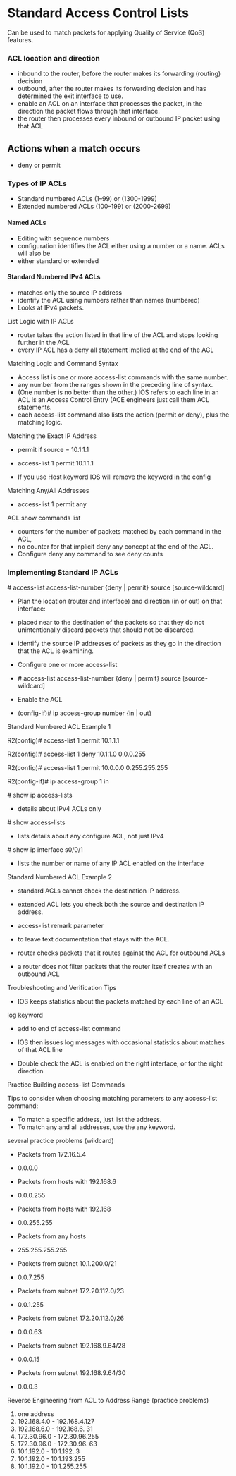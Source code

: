 # Standard Access Control Lists

Can be used to match packets for applying Quality of Service (QoS) features.

### ACL location and direction

- inbound to the router, before the router makes its forwarding (routing) decision
- outbound, after the router makes its forwarding decision and has determined the exit interface to use.
- enable an ACL on an interface that processes the packet, in the direction the packet flows through that interface.
- the router then processes every inbound or outbound IP packet using that ACL

## Actions when a match occurs

- deny or permit

### Types of IP ACLs

- Standard numbered ACLs (1–99) or (1300-1999)
- Extended numbered ACLs (100–199) or (2000-2699)

#### Named ACLs

- Editing with sequence numbers
- configuration identifies the ACL either using a number or a name. ACLs will also be
- either standard or extended

#### Standard Numbered IPv4 ACLs

- matches only the source IP address
- identify the ACL using numbers rather than names (numbered)
- Looks at IPv4 packets.

List Logic with IP ACLs

- router takes the action listed in that line of the ACL and stops looking further in the ACL
- every IP ACL has a deny all statement implied at the end of the ACL

Matching Logic and Command Syntax

- Access list is one or more access-list commands with the same number.
- any number from the ranges shown in the preceding line of syntax.
- (One number is no better than the other.) IOS refers to each line in an ACL is an Access Control Entry (ACE engineers just call them ACL statements.
- each access-list command also lists the action (permit or deny), plus the matching logic.

Matching the Exact IP Address

- permit if source = 10.1.1.1

- access-list 1 permit 10.1.1.1
- If you use Host keyword IOS will remove the keyword in the config

Matching Any/All Addresses

- access-list 1 permit any

ACL show commands list

- counters for the number of packets matched by each command in the ACL,
- no counter for that implicit deny any concept at the end of the ACL.
- Configure deny any command to see deny counts

### Implementing Standard IP ACLs

\# access-list access-list-number {deny | permit} source \[source-wildcard\]

- Plan the location (router and interface) and direction (in or out) on that interface:

- placed near to the destination of the packets so that they do not unintentionally discard packets that should not be discarded.
- identify the source IP addresses of packets as they go in the direction that the ACL is examining.

- Configure one or more access-list

- \# access-list access-list-number {deny | permit} source \[source-wildcard\]

- Enable the ACL

- (config-if)# ip access-group number {in | out}

Standard Numbered ACL Example 1

R2(config)# access-list 1 permit 10.1.1.1

R2(config)# access-list 1 deny 10.1.1.0 0.0.0.255

R2(config)# access-list 1 permit 10.0.0.0 0.255.255.255

R2(config-if)# ip access-group 1 in

\# show ip access-lists

- details about IPv4 ACLs only

\# show access-lists

- lists details about any configure ACL, not just IPv4

\# show ip interface s0/0/1

- lists the number or name of any IP ACL enabled on the interface

Standard Numbered ACL Example 2

- standard ACLs cannot check the destination IP address.
- extended ACL  lets you check both the source and destination IP address.
- access-list remark parameter

- to leave text documentation that stays with the ACL.

- router checks packets that it routes against the ACL for outbound ACLs
- a router does not filter packets that the router itself creates with an outbound ACL

Troubleshooting and Verification Tips

- IOS keeps statistics about the packets matched by each line of an ACL

log keyword

- add to end of access-list command
- IOS then issues log messages with occasional statistics about matches of that ACL line

- Double check the ACL is enabled on the right interface, or for the right direction

Practice Building access-list Commands

Tips to consider when choosing matching parameters to any access-list command:

- To match a specific address, just list the address.
- To match any and all addresses, use the any keyword.

several practice problems (wildcard)

- Packets from 172.16.5.4

- 0.0.0.0

- Packets from hosts with 192.168.6

- 0.0.0.255

- Packets from hosts with 192.168

- 0.0.255.255

- Packets from any hosts

- 255.255.255.255

- Packets from subnet 10.1.200.0/21

- 0.0.7.255

- Packets from subnet 172.20.112.0/23

- 0.0.1.255

- Packets from subnet 172.20.112.0/26

- 0.0.0.63

- Packets from subnet 192.168.9.64/28

- 0.0.0.15

- Packets from subnet 192.168.9.64/30

- 0.0.0.3

Reverse Engineering from ACL to Address Range (practice problems)

1.  one address
2.  192.168.4.0 - 192.168.4.127
3.  192.168.6.0 - 192.168.6. 31
4.  172.30.96.0 - 172.30.96.255
5.  172.30.96.0 - 172.30.96. 63
6.  10.1.192.0 - 10.1.192..3
7.  10.1.192.0 - 10.1.193.255
8.  10.1.192.0 - 10.1.255.255
